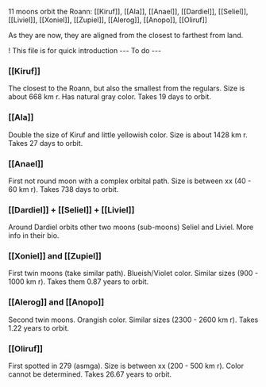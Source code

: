 11 moons orbit the Roann:
[[Kiruf]], [[Ala]], [[Anael]], [[Dardiel]], [[Seliel]], [[Liviel]], [[Xoniel]], [[Zupiel]], [[Alerog]], [[Anopo]], [[Oliruf]]

As they are now, they are aligned from the closest to farthest from land.

! This file is for quick introduction --- To do ---

### [[Kiruf]]
The closest to the Roann, but also the smallest from the regulars. Size is about 668 km r. Has natural gray color. Takes 19 days to orbit.
### [[Ala]]
Double the size of Kiruf and little yellowish color. Size is about 1428 km r. Takes 27 days to orbit.
### [[Anael]]
First not round moon with a complex orbital path. Size is between xx (40 - 60 km r). Takes 738 days to orbit.
### [[Dardiel]] + [[Seliel]] + [[Liviel]]
Around Dardiel orbits other two moons (sub-moons) Seliel and Liviel. More info in their bio.
### [[Xoniel]] and [[Zupiel]]
First twin moons (take similar path). Blueish/Violet color. Similar sizes (900 - 1000 km r). Takes them 0.87 years to orbit.
### [[Alerog]] and [[Anopo]]
Second twin moons. Orangish color. Similar sizes (2300 - 2600 km r). Takes 1.22 years to orbit.
### [[Oliruf]]
First spotted in 279 (asmga). Size is between xx (200 - 500 km r). Color cannot be determined. Takes 26.67 years to orbit.